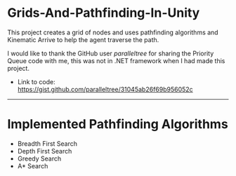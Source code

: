 # Grids-And-Pathfinding-In-Unity
This project creates a grid of nodes and uses pathfinding algorithms and Kinematic Arrive to help the agent traverse the path.

I would like to thank the GitHub user *paralleltree* for sharing the Priority Queue code with me, this was not in .NET framework when I had made this project. 
  - Link to code: https://gist.github.com/paralleltree/31045ab26f69b956052c
--------------------------------------------------------------------------------------------
# Implemented Pathfinding Algorithms

*  Breadth First Search
*  Depth First Search
*  Greedy Search
*  A* Search
